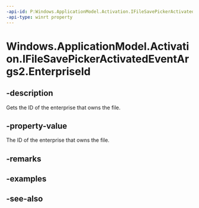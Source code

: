 ```yaml
---
-api-id: P:Windows.ApplicationModel.Activation.IFileSavePickerActivatedEventArgs2.EnterpriseId
-api-type: winrt property
---
```


<!-- Property syntax
public string EnterpriseId { get; }
-->

# Windows.ApplicationModel.Activation.IFileSavePickerActivatedEventArgs2.EnterpriseId

## -description
Gets the ID of the enterprise that owns the file.

## -property-value
The ID of the enterprise that owns the file.

## -remarks

## -examples

## -see-also
